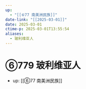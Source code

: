 ```yaml
---
up:
  - "[[⑥77 南美洲民族]]"
date-link: "[[2025-03-01]]"
date: 2025-03-01
ctime-p: 2025-03-01T13:55:54
aliases:
  - 玻利维亚人
---
```


# ⑥779 玻利维亚人

- up: [[⑥77 南美洲民族]]
